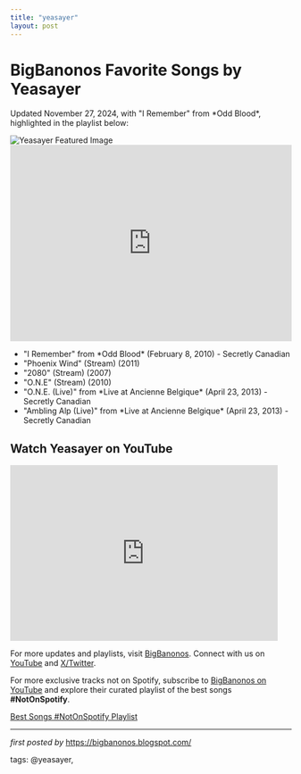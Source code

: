 ```yaml
---
title: "yeasayer"
layout: post
---
```

<!-- Post Title -->
<h1>BigBanonos Favorite Songs by Yeasayer</h1> <!-- Introductory Text -->
<p>Updated November 27, 2024, with "I Remember" from *Odd Blood*, highlighted in the playlist below:</p> <!-- Featured Image -->
<img src="https://www.interviewmagazine.com/wp-content/uploads/2012/08/img-yeasayer_153616382966.jpg" alt="Yeasayer Featured Image"> <!-- Spotify Playlist Embed -->
<iframe src="https://open.spotify.com/embed/playlist/7x6PrsRAfoKwYY36jdMUgj?utm_source=generator" width="100%" height="352" frameBorder="0" allowfullscreen="" allow="autoplay; clipboard-write; encrypted-media; fullscreen; picture-in-picture" loading="lazy"></iframe> <!-- Song Information -->
<ul> <li>"I Remember" from *Odd Blood* (February 8, 2010) - Secretly Canadian</li> <li>"Phoenix Wind" (Stream) (2011)</li> <li>"2080" (Stream) (2007)</li> <li>"O.N.E" (Stream) (2010)</li> <li>"O.N.E. (Live)" from *Live at Ancienne Belgique* (April 23, 2013) - Secretly Canadian</li> <li>"Ambling Alp (Live)" from *Live at Ancienne Belgique* (April 23, 2013) - Secretly Canadian</li>
</ul> <!-- YouTube Video Embed -->
<h2>Watch Yeasayer on YouTube</h2>
<iframe allowfullscreen="" frameborder="0" height="315" src="https://www.youtube.com/embed/4ZBLZLdKxf8?list=PLtuNtuTatqI22MhajJqJdFlJ0eYJlEAHI" width="95%"></iframe> <!-- Footer Links -->
<p>For more updates and playlists, visit <a href="https://bigbanonos.blogspot.com/" target="_blank">BigBanonos</a>. Connect with us on <a href="https://www.youtube.com/@BigBanonos" target="_blank">YouTube</a> and <a href="https://x.com/bigbanonos" target="_blank">X/Twitter</a>.</p>


<!--Subscribe and Playlist Links-->
<div>
    <p>For more exclusive tracks not on Spotify, subscribe to <a href="https://www.youtube.com/@BigBanonos" target="_blank">BigBanonos on YouTube</a> and explore their curated playlist of the best songs <strong>#NotOnSpotify</strong>.</p>
    <p><a href="https://www.youtube.com/playlist?list=PLtuNtuTatqI0kFahUCbtbfenC_ET5O_tr" target="_blank">Best Songs #NotOnSpotify Playlist<br /></a></p></div>

<hr />

<p><em>first posted by</em> <a href="https://bigbanonos.blogspot.com/" rel="noopener" target="_new">https://bigbanonos.blogspot.com/</a></p>

<p>tags: @yeasayer,</p>
